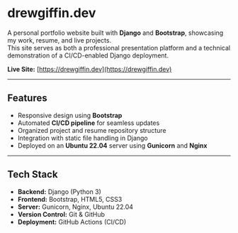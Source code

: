 # drewgiffin.dev

A personal portfolio website built with **Django** and **Bootstrap**, showcasing my work, resume, and live projects.  
This site serves as both a professional presentation platform and a technical demonstration of a CI/CD-enabled Django deployment.

**Live Site:** [https://drewgiffin.dev](https://drewgiffin.dev)

---

## Features

- Responsive design using **Bootstrap**
- Automated **CI/CD pipeline** for seamless updates
- Organized project and resume repository structure
- Integration with static file handling in Django
- Deployed on an **Ubuntu 22.04** server using **Gunicorn** and **Nginx**

---

## Tech Stack

- **Backend:** Django (Python 3)
- **Frontend:** Bootstrap, HTML5, CSS3
- **Server:** Gunicorn, Nginx, Ubuntu 22.04
- **Version Control:** Git & GitHub
- **Deployment:** GitHub Actions (CI/CD)
